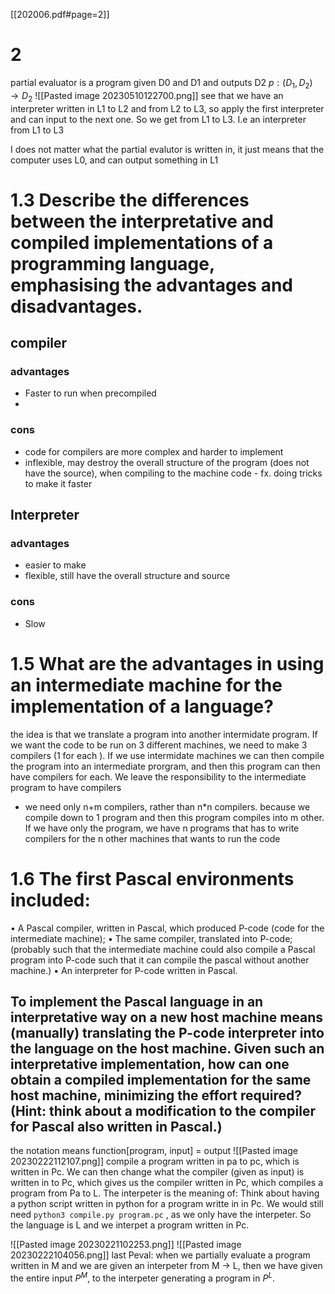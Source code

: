 [[202006.pdf#page=2]]
# 2
partial evaluator is a program given D0 and D1 and outputs D2
$p:(D_{1}, D_{2})\to D_{2}$
![[Pasted image 20230510122700.png]]
see that we have an interpreter written in L1 to L2 and from L2 to L3, so apply the first interpreter and can input to the next one.  So we get from L1 to L3. I.e an interpreter from L1 to L3

I does not matter what the partial evalutor is written in, it just means that the computer uses L0, and can output something in L1

# 1.3 Describe the differences between the interpretative and compiled implementations of a programming language, emphasising the advantages and disadvantages.

## compiler
### advantages
* Faster to run when precompiled
* 
### cons
* code for compilers are more complex and harder to implement
* inflexible, may destroy the overall structure of the program (does not have the source), when compiling to the machine code - fx. doing tricks to make it faster

## Interpreter
### advantages
* easier to make
* flexible, still have the overall structure and source
### cons
* Slow


# 1.5 What are the advantages in using an intermediate machine for the implementation of a language?
the idea is that we translate a program into another intermidate program. If we want the code to be run on 3 different machines, we need to make 3 compilers (1 for each ). If we use intermidate machines we can then compile the program into an intermediate prorgram, and  then this program can then have compilers for each. We leave the responsibility to the intermediate program to have compilers
* we need only n+m  compilers, rather than n\*n compilers. because we compile down to 1 program and then this program compiles into m other. If we have only the program, we have n programs that has to write compilers for the n other machines that wants to run the code



# 1.6 The first Pascal environments included:
• A Pascal compiler, written in Pascal, which produced P-code (code for the
intermediate machine);
• The same compiler, translated into P-code; (probably such that the intermediate machine could also compile a Pascal program into P-code such that it can compile the pascal without another machine.)
• An interpreter for P-code written in Pascal.
## To implement the Pascal language in an interpretative way on a new host machine means (manually) translating the P-code interpreter into the language on the host machine. Given such an interpretative implementation, how can one obtain a compiled implementation for the same host machine, minimizing the effort required? (Hint: think about a modification to the compiler for Pascal also written in Pascal.)
the notation means 
function[program, input] = output
![[Pasted image 20230222112107.png]]
compile a program written in pa to pc, which is written in Pc. We can then change what the compiler (given as input) is written in to Pc, which gives us the compiler written in Pc, which compiles a program from Pa to L. 
The interpeter is the meaning of: Think about having a python script written in python for a program writte in in Pc. We would still need `python3 compile.py program.pc` , as we only have the interpeter. So the language is L and we interpet a program written in Pc.

![[Pasted image 20230221102253.png]]
![[Pasted image 20230222104056.png]]
last Peval: when we partially evaluate a program written in M and we are given an interpeter from M -> L, then we have given the entire input $P^M$, to the interpeter generating a program in $P^L$.